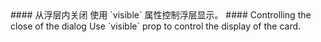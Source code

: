 <cn>
#### 从浮层内关闭
使用 `visible` 属性控制浮层显示。
</cn>

<us>
#### Controlling the close of the dialog
Use `visible` prop to control the display of the card.
</us>
